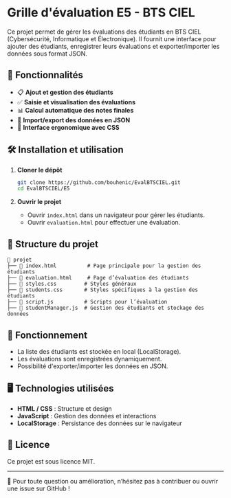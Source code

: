 # Grille d'évaluation E5 - BTS CIEL

Ce projet permet de gérer les évaluations des étudiants en BTS CIEL (Cybersécurité, Informatique et Électronique). Il fournit une interface pour ajouter des étudiants, enregistrer leurs évaluations et exporter/importer les données sous format JSON.

## 📌 Fonctionnalités

- 📋 **Ajout et gestion des étudiants**
- ✅ **Saisie et visualisation des évaluations**
- 📊 **Calcul automatique des notes finales**
- 📂 **Import/export des données en JSON**
- 🎨 **Interface ergonomique avec CSS**

## 🛠️ Installation et utilisation

1. **Cloner le dépôt**
   ```sh
   git clone https://github.com/bouhenic/EvalBTSCIEL.git
   cd EvalBTSCIEL/E5
   ```

2. **Ouvrir le projet**
   - Ouvrir `index.html` dans un navigateur pour gérer les étudiants.
   - Ouvrir `evaluation.html` pour effectuer une évaluation.

## 📂 Structure du projet

```
📂 projet
├── 📄 index.html          # Page principale pour la gestion des étudiants
├── 📄 evaluation.html     # Page d’évaluation des étudiants
├── 🎨 styles.css         # Styles généraux
├── 🎨 students.css       # Styles spécifiques à la gestion des étudiants
├── 📜 script.js          # Scripts pour l’évaluation
├── 📜 studentManager.js  # Gestion des étudiants et stockage des données
```

## 🚀 Fonctionnement

- La liste des étudiants est stockée en local (LocalStorage).
- Les évaluations sont enregistrées dynamiquement.
- Possibilité d'exporter/importer les données en JSON.

## 🖥️ Technologies utilisées

- **HTML / CSS** : Structure et design
- **JavaScript** : Gestion des données et interactions
- **LocalStorage** : Persistance des données sur le navigateur

## 📜 Licence

Ce projet est sous licence MIT.

---

📧 Pour toute question ou amélioration, n’hésitez pas à contribuer ou ouvrir une issue sur GitHub !

